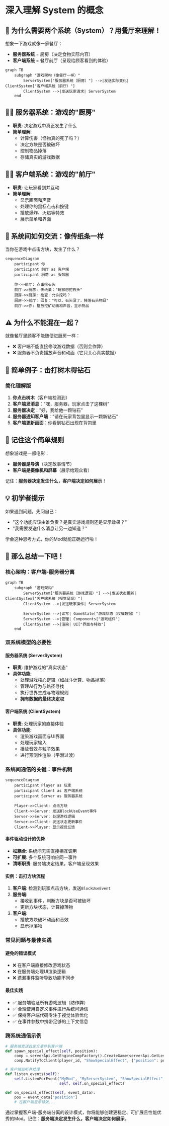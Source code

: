 # 深入理解 System 的概念

## 🧩 为什么需要两个系统（System）？用餐厅来理解！

想象一下游戏就像一家餐厅：
- **服务器系统** = 厨房（决定食物实际内容）
- **客户端系统** = 餐厅前厅（呈现给顾客看到的体验）

```mermaid
graph TB
    subgraph "游戏架构（像餐厅一样）"
        ServerSystem["服务器系统（厨房）"] -->|发送实际变化| ClientSystem["客户端系统（前厅）"]
        ClientSystem -->|发送玩家请求| ServerSystem
    end
```

## 👨‍🍳 服务器系统：游戏的"厨房"

- **职责**: 决定游戏中真正发生了什么
- **简单理解**: 
  - 计算伤害（怪物真的死了吗？）
  - 决定方块是否被破坏
  - 控制物品掉落
  - 存储真实的游戏数据

## 👨‍💼 客户端系统：游戏的"前厅"

- **职责**: 让玩家看到并互动
- **简单理解**:
  - 显示画面和声音
  - 处理你的鼠标点击和按键
  - 播放爆炸、火焰等特效
  - 展示菜单和界面

## 📮 系统间如何交流：像传纸条一样

当你在游戏中点击方块，发生了什么？

```mermaid
sequenceDiagram
    participant 你
    participant 前厅 as 客户端
    participant 厨房 as 服务器
    
    你->>前厅: 点击挖石头
    前厅->>厨房: 传纸条："玩家想挖石头"
    厨房->>厨房: 检查：允许挖吗？
    厨房->>前厅: 回复："可以，石头没了，掉落石头物品"
    前厅->>你: 播放挖矿动画和声音，显示物品
```

## ⚠️ 为什么不能混在一起？

就像餐厅里顾客不能随便进厨房一样：

- ❌ 客户端不能直接修改游戏数据（否则会作弊）
- ❌ 服务器不负责播放声音和动画（它只关心真实数据）

## 🌟 简单例子：击打树木得钻石

### 简化理解版
1. **你点击树木**（客户端检测到）
2. **客户端发消息**："嘿，服务器，玩家点击了这棵树"
3. **服务器决定**："好，我给他一颗钻石"
4. **服务器通知客户端**："请在玩家背包里显示一颗新钻石"
5. **客户端更新画面**：你看到钻石出现在背包里

## 🔑 记住这个简单规则

想象游戏是一部电影：
- **服务器是导演**（决定故事情节）
- **客户端是摄像机和屏幕**（展示给观众看）

记住：**服务器决定发生什么，客户端决定如何展示**！

## 💡 初学者提示

如果遇到问题，先问自己：
- "这个功能应该由谁负责？是真实游戏规则还是显示效果？"
- "我需要发送什么消息让另一边知道？"

学会这种思考方式，你的Mod就能正确运行啦！


## :ribbon: 那么总结一下吧！

### 核心架构：客户端-服务器分离

```mermaid
graph TB
    subgraph "游戏架构"
        ServerSystem["服务器系统（游戏逻辑）"] -->|发送状态更新| ClientSystem["客户端系统（视觉呈现）"]
        ClientSystem -->|发送玩家操作| ServerSystem
        
        ServerSystem -->|读写| GameState["游戏状态（权威数据）"]
        ServerSystem -->|管理| Components["游戏组件"]
        ClientSystem -->|渲染| UI["界面与特效"]
    end
```

### 双系统模型的必要性

#### 服务器系统 (ServerSystem)
- **职责**: 维护游戏的"真实状态"
- **具体功能**:
  - 处理游戏核心逻辑（如战斗计算、物品掉落）
  - 管理AI行为与路径寻找
  - 执行世界生成与物理规则
  - **拥有数据的最终决定权**

#### 客户端系统 (ClientSystem)
- **职责**: 处理玩家的直接体验
- **具体功能**:
  - 渲染游戏画面与UI界面
  - 处理玩家输入
  - 播放音效与粒子效果
  - 进行预测性渲染（平滑过渡）

### 系统间通信的关键：事件机制

```mermaid
sequenceDiagram
    participant Player as 玩家
    participant Client as 客户端系统
    participant Server as 服务器系统
    
    Player->>Client: 点击方块
    Client->>Server: 发送BlockUseEvent事件
    Server->>Server: 处理游戏逻辑
    Server->>Client: 发送状态更新事件
    Client->>Player: 显示视觉反馈
```

#### 事件驱动设计的优势
- **松耦合**: 系统间无需直接相互调用
- **可扩展**: 多个系统可响应同一事件
- **清晰职责**: 服务端决定结果，客户端呈现效果

#### 实例：击打方块流程
1. **客户端**: 检测到玩家点击方块，发送`BlockUseEvent`
2. **服务端**: 
   - 接收到事件，判断方块是否可被破坏
   - 更新方块状态，计算掉落物
3. **客户端**:
   - 播放方块破坏动画和音效
   - 显示掉落物

### 常见问题与最佳实践

#### 避免的错误模式
- ❌ 在客户端直接修改游戏状态
- ❌ 在服务端处理UI渲染逻辑
- ❌ 遗漏事件监听导致功能不同步

#### 最佳实践
- ✅ 服务端验证所有游戏逻辑（防作弊）
- ✅ 合理使用自定义事件进行系统间通信
- ✅ 保持客户端代码专注于视觉体验优化
- ✅ 在事件参数中携带足够的上下文信息

### 跨系统通信示例

```python
# 服务端发送自定义事件到客户端
def spawn_special_effect(self, position):
    comp = serverApi.GetEngineCompFactory().CreateGame(serverApi.GetLevelId())
    comp.NotifyToClient(player_id, "ShowSpecialEffect", {"position": position})

# 客户端监听并处理
def listen_events(self):
    self.ListenForEvent("MyMod", "MyServerSystem", "ShowSpecialEffect", 
                        self, self.on_special_effect)

def on_special_effect(self, event_data):
    pos = event_data["position"]
    # 在客户端显示特效...
```

通过掌握客户端-服务端分离的设计模式，你将能够创建更稳定、可扩展且性能优秀的Mod。记住：**服务端决定发生什么，客户端决定如何展示**。